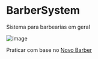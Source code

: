 # BarberSystem
Sistema para barbearias em geral

![image](https://github.com/DEBUTY/BarberSystem/assets/28605009/0658b950-7802-4964-b5cd-8abd4cd02e77)

Praticar com base no
[Novo Barber](https://barber.novosistemas.com.br/app/agendamentos)
